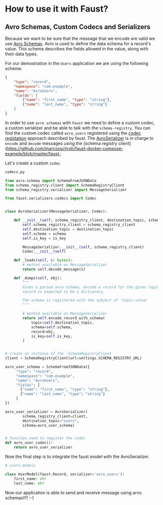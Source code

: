 # How to use it with Faust?

Avro Schemas, Custom Codecs and Serializers
-------------------------------------------

Because we want to be sure that the message that we encode are valid we use [Avro Schemas](https://docs.oracle.com/database/nosql-12.1.3.1/GettingStartedGuide/avroschemas.html).
Avro is used to define the data schema for a record's value. This schema describes the fields allowed in the value, along with their data types.

For our demostration in the `Users` application we are using the following schema:

```json
{
    "type": "record",
    "namespace": "com.example",
    "name": "AvroUsers",
    "fields": [
        {"name": "first_name", "type": "string"},
        {"name": "last_name", "type": "string"}
    ]
}
```

In order to use `avro schemas` with `Faust` we need to define a custom codec, a custom serializer and be able to talk with the `schema-registry`.
You can find the custom codec called `avro_users` registered using the [codec registation](https://faust.readthedocs.io/en/latest/userguide/models.html#codec-registry) approach described by faust.
The [AvroSerializer](https://github.com/marcosschroh/faust-docker-compose-example/blob/master/faust-project/example/helpers/avro/serializer/faust_avro_serializer.py#L8) is in charge to `encode` and `decode` messages using the [schema registry client](https://github.com/marcosschroh/faust-docker-compose-example/blob/master/faust-


Let's create a custom `codec`

```python
codecs.py

from avro.schema import SchemaFromJSONData
from schema_registry.client import SchemaRegistryClient
from schema_registry.serializer import MessageSerializer

from faust.serializers.codecs import Codec


class AvroSerializer(MessageSerializer, Codec):

    def __init__(self, schema_registry_client, destination_topic, schema, is_key=False):
        self.schema_registry_client = schema_registry_client
        self.destination_topic = destination_topic
        self.schema = schema
        self.is_key = is_key

        MessageSerializer.__init__(self, schema_registry_client)
        Codec.__init__(self)

    def _loads(self, s: bytes):
        # method available on MessageSerializer
        return self.decode_message(s)

    def _dumps(self, obj):
        """
        Given a parsed avro schema, encode a record for the given topic.  The
        record is expected to be a dictionary.

        The schema is registered with the subject of 'topic-value'
        """

        # method available on MessageSerializer
        return self.encode_record_with_schema(
            topic=self.destination_topic,
            schema=self.schema,
            record=obj,
            is_key=self.is_key,
        )


# create an instance of the `SchemaRegistryClient`
client = SchemaRegistryClient(url=settings.SCHEMA_REGISTRY_URL)

avro_user_schema = SchemaFromJSONData({
     "type": "record",
     "namespace": "com.example",
     "name": "AvroUsers",
     "fields": [
       {"name": "first_name", "type": "string"},
       {"name": "last_name", "type": "string"}
     ]
})

avro_user_serializer = AvroSerializer(
        schema_registry_client=client,
        destination_topic="users",
        schema=avro_user_schema)


# function used to register the codec
def avro_user_codec():
    return avro_user_serializer
```

Now the final step is to integrate the faust model with the AvroSerializer.

```python
# users.models

class UserModel(faust.Record, serializer='avro_users'):
    first_name: str
    last_name: str
```

Now our application is able to send and receive message using arvo schemas!!!! :-)